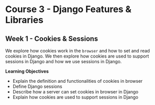 
# Course 3 - Django Features & Libraries

## Week 1 - Cookies & Sessions
We explore how cookies work in the `browser` and how to set and read cookies in Django. We then explore how cookies are used to support sessions in Django and how we use sessions in Django.

**Learning Objectives**
- Explain the definition and functionalities of cookies in browser
- Define Django sessions
- Describe how a server can set cookies in browser in Django
- Explain how cookies are used to support sessions in Django
